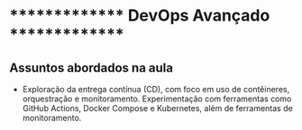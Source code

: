 # ************* DevOps Avançado *************

## Assuntos abordados na aula

- Exploração da entrega contínua (CD), com foco em uso de contêineres, orquestração e monitoramento. Experimentação com ferramentas como GitHub Actions, Docker Compose e Kubernetes, além de ferramentas de monitoramento.